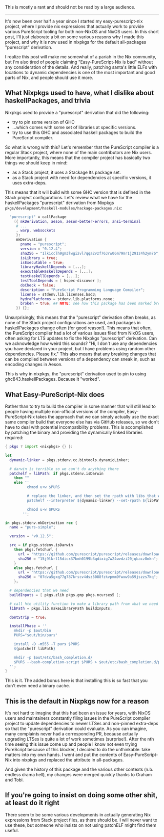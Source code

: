 This is mostly a rant and should not be read by a large audience.

---

It's now been over half a year since I started my easy-purescript-nix project, where I provide nix expressions that actually work to provide various PureScript tooling for both non-NixOS and NixOS users. In this short post, I'll just elaborate a bit on some various reasons why I made this project, and why it is now used in nixpkgs for the default all-packages "purescript" derivation.

I realize this post will make me somewhat of a pariah in the Nix community, but I'm also tired of people claiming "Easy-PureScript-Nix is bad" without any consideration of the details. And really, patching santa's little ELFs with locations to dynamic dependencies is one of the most important and good parts of Nix, and people should use it more.

## What Nixpkgs used to have, what I dislike about haskellPackages, and trivia

Nixpkgs used to provide a "purescript" derivation that did the following:

* try to pin some version of GHC
* ...which comes with some set of libraries at specific versions.
* try to use this GHC and associated haskell packages to build the PureScript compiler.

So what is wrong with this? Let's remember that the PureScript compiler is a regular Stack project, where none of the main contributors are Nix users. More importantly, this means that the compiler project has basically two things we should keep in mind:

* as a Stack project, it uses a Stackage lts package set.
* as a Stack project with need for dependencies at specific versions, it uses extra-deps.

This means that it will build with some GHC version that is defined in the Stack project configurations. Let's review what we have for the haskellPackages "purescript" derivation from Nixpkgs `pkgs/development/haskell-modules/hackage-packages.nix`:

```nix
  "purescript" = callPackage
    ({ mkDerivation, aeson, aeson-better-errors, ansi-terminal
     # ...
     , warp, websockets
     }:
     mkDerivation {
       pname = "purescript";
       version = "0.12.4";
       sha256 = "1lkicclh9gm3lwgi2vl7qqa2vzf763rw06m79mr1j291z4h2ym76";
       isLibrary = true;
       isExecutable = true;
       libraryHaskellDepends = [...];
       executableHaskellDepends = [...];
       testHaskellDepends = [...];
       testToolDepends = [ hspec-discover ];
       doCheck = false;
       description = "PureScript Programming Language Compiler";
       license = stdenv.lib.licenses.bsd3;
       hydraPlatforms = stdenv.lib.platforms.none;
       broken = true; ## NOTE: see how this package has been marked broken b514a6d35191 (Peter Simons 2019-03-16 17:03:43 +0100 182937)
     }) {};
```

Unsurprisingly, this means that the "purescript" derivation often breaks, as none of the Stack project configurations are used, and packages in haskellPackages change often (for good reason!). This means that often, the PureScript compiler had a lot of various issues filed from NixOS users, often asking for LTS updates to fix the Nixpkgs "purescript" derivation. Can we acknowledge how weird this sounds? "Hi, I don't use any dependencies you have declared in your project, but I have problems using random other dependencies. Please fix." This also means that any breaking changes that can be compiled between versions of a dependency can sneak in, such as encoding changes in Aeson.

This is why in nixpkgs, the "purescript" derivation used to pin to using ghc843.haskellPackages. Because it "worked".

## What Easy-PureScript-Nix does

Rather than to try to build the compiler in some manner that will still lead to people having multiple non-official versions of the compiler, Easy-PureScript-Nix takes the approach that we can simply actually use the exact same compiler build that everyone else has via GitHub releases, so we don't have to deal with potential incompatibility problems. This is accomplished by patching the binary and providing the dynamically linked libraries required:

```nix
{ pkgs ? import <nixpkgs> {} }:

let
  dynamic-linker = pkgs.stdenv.cc.bintools.dynamicLinker;

  # darwin is terrible so we can't do anything there
  patchelf = libPath: if pkgs.stdenv.isDarwin
    then ""
    else ''
          chmod u+w $PURS

          # replace the linker, and then set the rpath with libs that we need
          patchelf --interpreter ${dynamic-linker} --set-rpath ${libPath} $PURS

          chmod u-w $PURS
        '';

in pkgs.stdenv.mkDerivation rec {
  name = "purs-simple";

  version = "v0.12.5";

  src = if pkgs.stdenv.isDarwin
    then pkgs.fetchurl {
      url = "https://github.com/purescript/purescript/releases/download/v0.12.5/macos.tar.gz";
      sha256 = "15j9lkrl15dicx37bmh0199b3qdixig7w24wvdzi20jqbacz8nkn";
    }
    else pkgs.fetchurl {
      url = "https://github.com/purescript/purescript/releases/download/v0.12.5/linux64.tar.gz";
      sha256 = "07dva5gxq77g787krscv4dsz5088fzkvpmm9fwxw9a59jszzs7kq";
    };

  # dependencies that we need
  buildInputs = [ pkgs.zlib pkgs.gmp pkgs.ncurses5 ];

  # call hte utility function to make a library path from what we need
  libPath = pkgs.lib.makeLibraryPath buildInputs;

  dontStrip = true;

  installPhase = ''
    mkdir -p $out/bin
    PURS="$out/bin/purs"

    install -D -m555 -T purs $PURS
    ${patchelf libPath}

    mkdir -p $out/etc/bash_completion.d/
    $PURS --bash-completion-script $PURS > $out/etc/bash_completion.d/purs-completion.bash
  '';
}
```
This is it. The added bonus here is that installing this is so fast that you don't even need a binary cache.

## This is the default in Nixpkgs now for a reason

It's not hard to imagine that this had been an issue for years, with NixOS users and maintainers constantly filing issues in the PureScript compiler project to update dependencies to newer LTSes and non-pinned extra-deps so that the "purescript" derivation could evaluate. As you can imagine, many complaints never had a corresponding PR, because actually upgrading LTSes is quite a lot of work sometimes (surprise!). After the nth time seeing this issue come up and people I know not even trying PureScript because of this blocker, I decided to do the unthinkable: take matters into my own hands. I went and put the contents of Easy-PureScript-Nix into nixpkgs and replaced the attribute in all-packages.

And given the history of this package and the various other contexts (n.b. endless drama hell), my changes were merged quickly thanks to Graham and Tobi.

## If you're going to insist on doing some other shit, at least do it right

There seem to be some various developments in actually generating Nix expressions from Stack project files, as there should be. I will never want to use these, but someone who insists on not using patchELF might find them useful.
